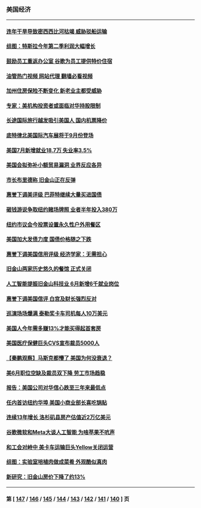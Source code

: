 ### 美国经济
---
#### [连年干旱导致密西西比河枯竭 威胁驳船运输](../../pages/ncid1078158/n14048653.md?08060445) 
#### [组图：特斯拉今年第二季利润大幅增长](../../pages/ncid1078158/n14048453.md?08060445) 
#### [鼓励员工重返办公室 谷歌为员工提供特价住宿](../../pages/ncid1078158/n14048497.md?08060445) 
#### [油管热门视频 网站代理 翻墙必看视频](http://138.2.39.72:81/youtube.html?epic-marker?08060445)
#### [加州住房保险不断变化 新老业主都受威胁](../../pages/ncid1078158/n14048460.md?08060445) 
#### [专家：美机构投资者或面临对华持股限制](../../pages/ncid1078158/n14048180.md?08060445) 
#### [长途国际旅行越发吸引美国人 国内机票降价](../../pages/ncid1078158/n14048207.md?08060445) 
#### [底特律北美国际汽车展将于9月份登场](../../pages/ncid1078158/n14048174.md?08060445) 
#### [美国7月新增就业18.7万 失业率3.5%](../../pages/ncid1078158/n14048138.md?08060445) 
#### [美国会拟弥补小额贸易漏洞 业界反应各异](../../pages/ncid1078158/n14048082.md?08060445) 
#### [市长布里德称 旧金山正在反弹](../../pages/ncid1078158/n14047891.md?08060445) 
#### [惠誉下调美评级 巴菲特继续大量买进国债](../../pages/ncid1078158/n14047504.md?08060445) 
#### [砸钱游说争取纽约赌场牌照 业者半年投入380万](../../pages/ncid1078158/n14047076.md?08060445) 
#### [纽约市议会今投票设置永久性户外用餐区](../../pages/ncid1078158/n14047061.md?08060445) 
#### [美国加大发债力度 国债价格随之下跌](../../pages/ncid1078158/n14046763.md?08060445) 
#### [惠誉下调美国信用评级 经济学家：无需担心](../../pages/ncid1078158/n14046697.md?08060445) 
#### [旧金山两家历史悠久的餐馆 正式关闭](../../pages/ncid1078158/n14046486.md?08060445) 
#### [人工智能提振旧金山科技业 6月新增6千就业岗位](../../pages/ncid1078158/n14046453.md?08060445) 
#### [惠誉下调美国信评 白宫及财长强烈反对](../../pages/ncid1078158/n14046214.md?08060445) 
#### [巡演场场爆满 泰勒奖卡车司机每人10万美元](../../pages/ncid1078158/n14046120.md?08060445) 
#### [美国人今年需多赚13%才能买得起首套房](../../pages/ncid1078158/n14046209.md?08060445) 
#### [美国医疗保健巨头CVS宣布裁员5000人](../../pages/ncid1078158/n14046100.md?08060445) 
#### [【秦鹏观察】马斯克都懵了 美国为何没衰退？](../../pages/ncid1078158/n14046109.md?08060445) 
#### [美6月职位空缺及裁员双下降 劳工市场趋稳](../../pages/ncid1078158/n14046017.md?08060445) 
#### [报告：美国公司对华信心跌至三年来最低点](../../pages/ncid1078158/n14046008.md?08060445) 
#### [任内首访纽约华埠 美国小商业部长喜吃锅贴](../../pages/ncid1078158/n14045566.md?08060445) 
#### [连续13年增长 洛杉矶县房产估值近2万亿美元](../../pages/ncid1078158/n14045438.md?08060445) 
#### [谷歌微软和Meta大谈人工智能 为啥苹果不吭声](../../pages/ncid1078158/n14045328.md?08060445) 
#### [和工会对峙中 美卡车运输巨头Yellow关闭运营](../../pages/ncid1078158/n14045376.md?08060445) 
#### [组图：实验室培植肉做成菜肴 外观酷似真肉](../../pages/ncid1078158/n14044062.md?08060445) 
#### [新研究：旧金山房价下降了约13%](../../pages/ncid1078158/n14044991.md?08060445) 

---
#### 第 [ [147](./147.md?08060445) / [146](./146.md?08060445) / [145](./145.md?08060445) / [144](./144.md?08060445) / [143](./143.md?08060445) / [142](./142.md?08060445) / [141](./141.md?08060445) / [140](./140.md?08060445) ] 页
